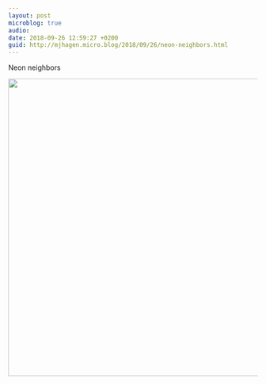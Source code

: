 ```yaml
---
layout: post
microblog: true
audio: 
date: 2018-09-26 12:59:27 +0200
guid: http://mjhagen.micro.blog/2018/09/26/neon-neighbors.html
---
```

Neon neighbors

<img src="http://mjhagen.micro.blog/uploads/2018/5a68933e79.jpg" width="600" height="600" />
